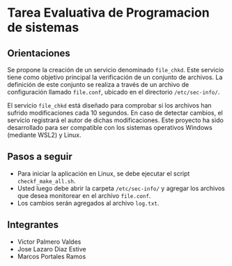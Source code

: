 # Tarea Evaluativa de Programacion de sistemas

## Orientaciones

Se propone la creación de un servicio denominado `file_chkd`. Este servicio tiene como objetivo principal la verificación de un conjunto de archivos. La definición de este conjunto se realiza a través de un archivo de configuración llamado `file.conf`, ubicado en el directorio `/etc/sec-info/`.

El servicio `file_chkd` está diseñado para comprobar si los archivos han sufrido modificaciones cada 10 segundos. En caso de detectar cambios, el servicio registrará el autor de dichas modificaciones. Este proyecto ha sido desarrollado para ser compatible con los sistemas operativos Windows (mediante WSL2) y Linux.

## Pasos a seguir 

- Para iniciar la aplicación en Linux, se debe ejecutar el script `checkf_make_all.sh`. 
- Usted luego debe abrir la carpeta `/etc/sec-info/` y agregar los archivos que desea monitorear en el archivo `file.conf`.
- Los cambios serán agregados al archivo `log.txt`.

## Integrantes

- Victor Palmero Valdes
- Jose Lazaro Diaz Estive
- Marcos Portales Ramos